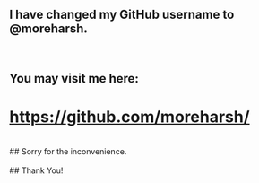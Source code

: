 ## I have changed my GitHub username to @moreharsh.

<br />

## You may visit me here: 
# https://github.com/moreharsh/

<br />
## Sorry for the inconvenience.

<br />
<br />
## Thank You!
